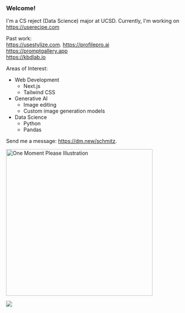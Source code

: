 ### Welcome!

I'm a CS reject (Data Science) major at UCSD. Currently, I'm working on https://userecipe.com

Past work:  
https://usestylize.com.
https://profilepro.ai  
https://promptgallery.app  
https://kbdlab.io

Areas of Interest:
* Web Development
  - Next.js
  - Tailwind CSS
* Generative AI
  - Image editing
  - Custom image generation models
* Data Science
  - Python
  - Pandas
 
Send me a message: https://dm.new/schmitz.


<img src= "https://i.ibb.co/Fg69BmD/one-moment-please-by-khotsodube-deaqehe.gif" alt= "One Moment Please Illustration" width = "400" >

![](https://komarev.com/ghpvc/?username=SchmitzAndrew)
